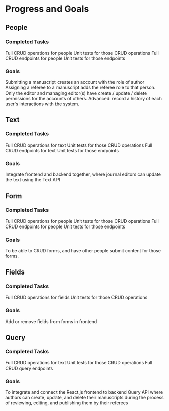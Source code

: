 # Progress and Goals 
## People
### Completed Tasks
Full CRUD operations for people
Unit tests for those CRUD operations
Full CRUD endpoints for people
Unit tests for those endpoints
### Goals
Submitting a manuscript creates an account with the role of author
Assigning a referee to a manuscript adds the referee role to that person.
Only the editor and managing editor(s) have create / update / delete permissions for the accounts of others.
Advanced: record a history of each user's interactions with the system.
## Text
### Completed Tasks
Full CRUD operations for text
Unit tests for those CRUD operations
Full CRUD endpoints for text
Unit tests for those endpoints
### Goals
Integrate frontend and backend together, where journal editors can update the text using the Text API

## Form
### Completed Tasks
Full CRUD operations for people
Unit tests for those CRUD operations
Full CRUD endpoints for people
Unit tests for those endpoints

### Goals
To be able to CRUD forms, and have other people submit content for those forms. 
## Fields
### Completed Tasks
Full CRUD operations for fields
Unit tests for those CRUD operations
### Goals
Add or remove fields from forms in frontend

## Query
### Completed Tasks
Full CRUD operations for text
Unit tests for those CRUD operations
Full CRUD query endpoints 
### Goals
To integrate and connect the React.js frontend to backend Query API where authors can create, update, and delete their manuscripts during the process of reviewing, editing, and publishing them by their referees  




